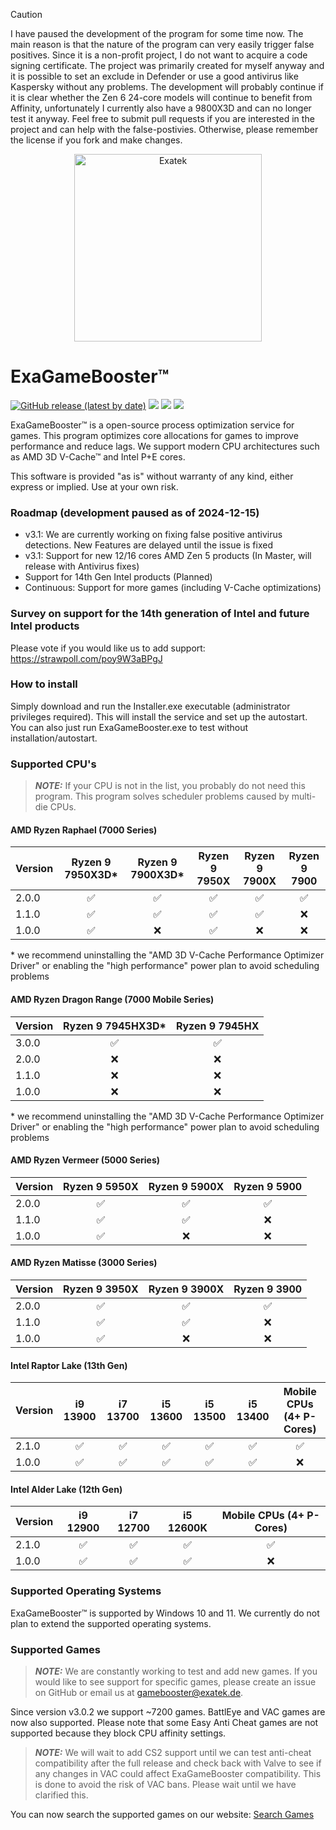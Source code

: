 > [!CAUTION]
> I have paused the development of the program for some time now. The main reason is that the nature of the program can very easily trigger false positives. Since it is a non-profit project, I do not want to acquire a code signing certificate. The project was primarily created for myself anyway and it is possible to set an exclude in Defender or use a good antivirus like Kaspersky without any problems. The development will probably continue if it is clear whether the Zen 6 24-core models will continue to benefit from Affinity, unfortunately I currently also have a 9800X3D and can no longer test it anyway. Feel free to submit pull requests if you are interested in the project and can help with the false-postivies. Otherwise, please remember the license if you fork and make changes.

<p align="center">
  <a href="#">
    <img alt="Exatek" src="https://cdn.exatek.de/exatek/exa-partner.png" width="300" />
  </a>
</p>

# ExaGameBooster™
[![GitHub release (latest by date)](https://img.shields.io/github/v/release/Exatek-Germany/ExaGameBooster)](https://github.com/Exatek-Germany/ExaGameBooster/releases)
[![](https://img.shields.io/static/v1?label=Games&message=7871&color=success)](https://github.com/Exatek-Germany/ExaGameBooster/releases)
[![](https://img.shields.io/static/v1?label=platform&message=Windows-11-64Bit&color=lightgrey)](https://github.com/Exatek-Germany/ExaGameBooster/releases)
[![](https://img.shields.io/discord/1082631532419743804)](https://discord.gg/PsR7cbWaPN)



ExaGameBooster™ is a open-source process optimization service for games. This program optimizes core allocations
for games to improve performance and reduce lags. We support modern CPU architectures such as AMD 3D V-Cache™ and Intel
P+E cores.

This software is provided "as is" without warranty of any kind, either express or implied. Use at your own risk.

### Roadmap (development paused as of 2024-12-15)

- v3.1: We are currently working on fixing false positive antivirus detections. New Features are delayed until the issue is fixed
- v3.1: Support for new 12/16 cores AMD Zen 5 products (In Master, will release with Antivirus fixes)
- Support for 14th Gen Intel products (Planned)
- Continuous: Support for more games (including V-Cache optimizations)

### Survey on support for the 14th generation of Intel and future Intel products

Please vote if you would like us to add support: https://strawpoll.com/poy9W3aBPgJ

### How to install

Simply download and run the Installer.exe executable (administrator privileges required). This will install the service and set up the autostart. You can also just run ExaGameBooster.exe to test without installation/autostart.

### Supported CPU's

> **_NOTE:_**  If your CPU is not in the list, you probably do not need this program. This program solves scheduler
> problems caused by multi-die CPUs.

#### AMD Ryzen Raphael (7000 Series)

| Version | Ryzen 9 7950X3D* | Ryzen 9 7900X3D* | Ryzen 9 7950X | Ryzen 9 7900X | Ryzen 9 7900 |
|---------|:---------------:|:---------------:|:-------------:|:-------------:|:------------:|
| 2.0.0   |        ✅        |        ✅        |       ✅       |       ✅       |      ✅       |
| 1.1.0   |        ✅        |        ✅        |       ✅       |       ✅       |      ❌       |
| 1.0.0   |        ✅        |        ❌        |       ✅       |       ❌       |      ❌       |

\* we recommend uninstalling the "AMD 3D V-Cache Performance Optimizer Driver" or enabling the "high performance" power plan to avoid scheduling problems

#### AMD Ryzen Dragon Range (7000 Mobile Series)

| Version | Ryzen 9 7945HX3D* | Ryzen 9 7945HX |
|---------|:---------------:|:---------------:|
| 3.0.0   |        ✅        |        ✅        |
| 2.0.0   |        ❌        |        ❌        |
| 1.1.0   |        ❌        |        ❌        |
| 1.0.0   |        ❌        |        ❌        |

\* we recommend uninstalling the "AMD 3D V-Cache Performance Optimizer Driver" or enabling the "high performance" power plan to avoid scheduling problems

#### AMD Ryzen Vermeer (5000 Series)

| Version | Ryzen 9 5950X | Ryzen 9 5900X | Ryzen 9 5900 |
|---------|:-------------:|:-------------:|:------------:|
| 2.0.0   |       ✅       |       ✅       |      ✅       |
| 1.1.0   |       ✅       |       ✅       |      ❌       |
| 1.0.0   |       ✅       |       ❌       |      ❌       |

#### AMD Ryzen Matisse (3000 Series)

| Version | Ryzen 9 3950X | Ryzen 9 3900X | Ryzen 9 3900 |
|---------|:-------------:|:-------------:|:------------:|
| 2.0.0   |       ✅       |       ✅       |      ✅       |
| 1.1.0   |       ✅       |       ✅       |      ❌       |
| 1.0.0   |       ✅       |       ❌       |      ❌       |

#### Intel Raptor Lake (13th Gen)

| Version | i9 13900 | i7 13700 | i5 13600 | i5 13500 | i5 13400 | Mobile CPUs (4+ P-Cores) |
|---------|:--------:|:--------:|:--------:|:--------:|:--------:|:------------------------:|
| 2.1.0   |    ✅     |    ✅     |    ✅     |    ✅     |    ✅     |            ✅             | 
| 1.0.0   |    ✅     |    ✅     |    ✅     |    ✅     |    ✅     |            ❌             | 

#### Intel Alder Lake (12th Gen)

| Version | i9 12900 | i7 12700 | i5 12600K | Mobile CPUs (4+ P-Cores) |
|---------|:--------:|:--------:|:---------:|:------------------------:|
| 2.1.0   |    ✅     |    ✅     |     ✅     |            ✅             |
| 1.0.0   |    ✅     |    ✅     |     ✅     |            ❌             |

### Supported Operating Systems

ExaGameBooster™ is supported by Windows 10 and 11. We currently do not plan to extend the supported operating
systems.

### Supported Games

> **_NOTE:_**  We are constantly working to test and add new games. If you would like to see support for specific games,
> please create an issue on GitHub or email us at gamebooster@exatek.de.

Since version v3.0.2 we support ~7200 games. BattlEye and VAC games are now also supported. Please note that some Easy Anti Cheat games are not supported because they block CPU affinity settings.

> **_NOTE:_**  We will wait to add CS2 support until we can test anti-cheat compatibility after the full release and check back with Valve to see if any changes in VAC could affect ExaGameBooster compatibility. This is done to avoid the risk of VAC bans. Please wait until we have clarified this.

You can now search the supported games on our website: [Search Games](https://exatek.de/products/exa-game-booster)
